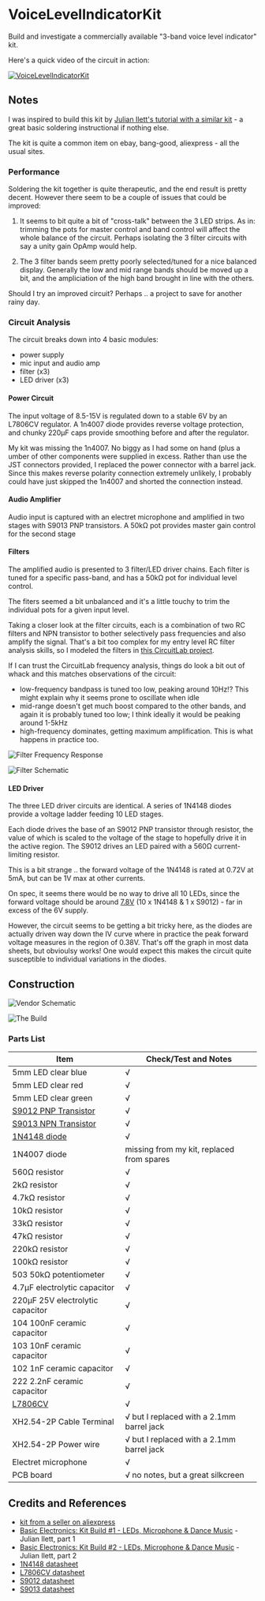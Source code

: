 # VoiceLevelIndicatorKit

Build and investigate a commercially available "3-band voice level indicator" kit.

Here's a quick video of the circuit in action:

[![VoiceLevelIndicatorKit](http://img.youtube.com/vi/6o-kOXPPcac/0.jpg)](http://www.youtube.com/watch?v=6o-kOXPPcac)

## Notes

I was inspired to build this kit by [Julian Ilett's tutorial with a similar kit](https://youtu.be/07xyD7pLdmw) -
a great basic soldering instructional if nothing else.

The kit is quite a common item on ebay, bang-good, aliexpress - all the usual sites.

### Performance

Soldering the kit together is quite therapeutic, and the end result is pretty decent.
However there seem to be a couple of issues that could be improved:

1. It seems to bit quite a bit of "cross-talk" between the 3 LED strips.
As in: trimming the pots for master control and band control will affect the whole balance of the circuit.
Perhaps isolating the 3 filter circuits with say a unity gain OpAmp would help.

2. The 3 filter bands seem pretty poorly selected/tuned for a nice balanced display. Generally the low and mid range bands should be moved up a bit, and the ampliciation of the high band brought in line with the others.

Should I try an improved circuit? Perhaps .. a project to save for another rainy day.

### Circuit Analysis

The circuit breaks down into 4 basic modules:
* power supply
* mic input and audio amp
* filter (x3)
* LED driver (x3)

#### Power Circuit
The input voltage of 8.5-15V is regulated down to a stable 6V by an L7806CV regulator.
A 1n4007 diode provides reverse voltage protection, and chunky 220µF caps provide smoothing before and after the regulator.

My kit was missing the 1n4007. No biggy as I had some on hand (plus a umber of other components were supplied in excess.
Rather than use the JST connectors provided, I replaced the power connector with a barrel jack.
Since this makes reverse polarity connection extremely unlikely, I probably could have just skipped the 1n4007 and shorted the connection instead.

#### Audio Amplifier
Audio input is captured with an electret microphone and amplified in two stages with S9013 PNP transistors.
A 50kΩ pot provides master gain control for the second stage

#### Filters
The amplified audio is presented to 3 filter/LED driver chains.
Each filter is tuned for a specific pass-band, and has a 50kΩ pot for individual level control.

The fiters seemed a bit unbalanced and it's a little touchy to trim the individual pots for a given input level.

Taking a closer look at the filter circuits, each is a combination of two RC filters and NPN transistor
to bother selectively pass frequencies and also amplify the signal. That's a bit too complex
for my entry level RC filter analysis skills, so I modeled the filters in [this CircuitLab project](https://www.circuitlab.com/circuit/m5cfrs/voicelevelindicatorkit-filters/).

If I can trust the CircuitLab frequency analysis, things do look a bit out of whack and this matches observations of the circuit:
* low-frequency bandpass is tuned too low, peaking around 10Hz!? This might explain why it seems prone to oscillate when idle
* mid-range doesn't get much boost compared to the other bands, and again it is probably tuned too low; I think ideally it would be peaking around 1-5kHz
* high-frequency dominates, getting maximum amplification. This is what happens in practice too.

![Filter Frequency Response](./assets/VoiceLevelIndicatorKit_filter_frequency_response.png?raw=true)

![Filter Schematic](./assets/VoiceLevelIndicatorKit_filter_schematic.png?raw=true)

#### LED Driver
The three LED driver circuits are identical.
A series of 1N4148 diodes provide a voltage ladder feeding 10 LED stages.

Each diode drives the base of an S9012 PNP transistor through resistor,
the value of which is scaled to the voltage of the stage to hopefully drive it in the active region.
The S9012 drives an LED paired with a 560Ω current-limiting resistor.

This is a bit strange .. the forward voltage of the 1N4148 is rated at 0.72V at 5mA, but can be 1V max at other currents.

On spec, it seems there would be no way to drive all 10 LEDs, since the forward voltage should be around
[7.8V](http://www.wolframalpha.com/input/?i=10*0.72V%2B0.6V) (10 x 1N4148 & 1 x S9012) - far in excess of the 6V supply.

However, the circuit seems to be getting a bit tricky here, as the diodes are actually driven way down the IV curve
where in practice the peak forward voltage measures in the region of 0.38V.
That's off the graph in most data sheets, but obvioulsy works!
One would expect this makes the circuit quite susceptible to individual variations in the diodes.

## Construction

![Vendor Schematic](./assets/vendor_schematic.jpg?raw=true)

![The Build](./assets/VoiceLevelIndicatorKit_build.jpg?raw=true)

### Parts List

| Item                             | Check/Test and Notes |
|----------------------------------|---|
| 5mm LED clear blue               | √ |
| 5mm LED clear red                | √ |
| 5mm LED clear green              | √ |
| [S9012 PNP Transistor](http://www.futurlec.com/Transistors/S9012.shtml) | √ |
| [S9013 NPN Transistor](http://www.futurlec.com/Transistors/S9013.shtml) | √ |
| [1N4148 diode](http://www.futurlec.com/Diodes/1N4148.shtml) | √ |
| 1N4007 diode                     | missing from my kit, replaced from spares |
| 560Ω resistor                    | √ |
| 2kΩ resistor                     | √ |
| 4.7kΩ resistor                   | √ |
| 10kΩ resistor                    | √ |
| 33kΩ resistor                    | √ |
| 47kΩ resistor                    | √ |
| 220kΩ resistor                   | √ |
| 100kΩ resistor                   | √ |
| 503 50kΩ potentiometer           | √ |
| 4.7µF electrolytic capacitor     | √ |
| 220µF 25V electrolytic capacitor | √ |
| 104 100nF ceramic capacitor      | √ |
| 103 10nF ceramic capacitor       | √ |
| 102 1nF ceramic capacitor        | √ |
| 222 2.2nF ceramic capacitor      | √ |
| [L7806CV](http://www.alldatasheet.com/datasheet-pdf/pdf/22636/STMICROELECTRONICS/L7806CV.html) | √ |
| XH2.54-2P Cable Terminal         | √ but I replaced with a 2.1mm barrel jack |
| XH2.54-2P Power wire             | √ but I replaced with a 2.1mm barrel jack |
| Electret microphone              | √ |
| PCB board                        | √ no notes, but a great silkcreen|


## Credits and References
* [kit from a seller on aliexpress](http://www.aliexpress.com/item/1Pcs-New-9-15V-Voice-Control-Level-Indicating-Voice-Indicator-Module-DIY-Kits/32351752901.html)
* [Basic Electronics: Kit Build #1 - LEDs, Microphone & Dance Music](https://youtu.be/07xyD7pLdmw) - Julian Ilett, part 1
* [Basic Electronics: Kit Build #2 - LEDs, Microphone & Dance Music](https://youtu.be/e6vDDMiYOU4) - Julian Ilett, part 2
* [1N4148 datasheet](http://www.futurlec.com/Diodes/1N4148.shtml)
* [L7806CV datasheet](http://www.alldatasheet.com/datasheet-pdf/pdf/22636/STMICROELECTRONICS/L7806CV.html)
* [S9012 datasheet](http://www.futurlec.com/Transistors/S9012.shtml)
* [S9013 datasheet](http://www.futurlec.com/Transistors/S9013.shtml)
